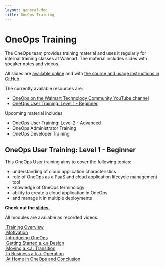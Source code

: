 ```yaml
---
layout: general-doc
title: OneOps Training
---
```


# OneOps Training

The OneOps team provides training material and uses it regularly for internal
training classes at Walmart. The material includes slides with speaker notes
and videos.

All slides are [available online](/oneops-training/) and with 
[the source and usage instructions in GitHub](http://github.com/oneops/oneops-training).

The currently available resources are:

* [OneOps on the Walmart Technology Community YouTube channel](https://www.youtube.com/playlist?list=PLjDnb0653uBDMBpTBoLVkVtGIDO-P8e3U) 
* [OneOps User Training: Level 1 - Beginner](#oneops-user-training-leve-1---beginner)

Upcoming material includes

* OneOps User Training: Level 2 - Advanced 
* OneOps Administrator Training
* OneOps Developer Training


## OneOps User Training: Level 1 - Beginner

This OneOps User training aims to cover the following topics:

- understanding of cloud application characteristics
- role of OneOps as a PaaS and cloud application lifecycle management tool
- knowledge of OneOps terminology
- ability to create a cloud application in OneOps
- and manage it in multiple deployments

__Check out the [slides.](/oneops-training/user-1-beginner.html)__

All modules are available as recorded videos:

<a href="https://youtu.be/W2ND3QMIzZ0" target="_blank"><i class="fa fa-video-camera"></i>&nbsp;Training Overview</a><br>
<a href="https://youtu.be/ct0lcoq5haQ" target="_blank"><i class="fa fa-video-camera"></i>&nbsp;Motivation</a><br>
<a href="https://youtu.be/u99Q0u8BTqw" target="_blank"><i class="fa fa-video-camera"></i>&nbsp;Introducing OneOps</a><br>
<a href="https://youtu.be/lTXpwa-yC8k" target="_blank"><i class="fa fa-video-camera"></i>&nbsp;Getting Started a.k.a Design</a><br>
<a href="https://youtu.be/7d4hBVSMZfY" target="_blank"><i class="fa fa-video-camera"></i>&nbsp;Moving a.k.a. Transition</a><br>
<a href="https://youtu.be/TpnFxUA1VxQ" target="_blank"><i class="fa fa-video-camera"></i>&nbsp;In Business a.k.a. Operation</a><br>
<a href="https://youtu.be/7bGN4Vxh0_E" target="_blank"><i class="fa fa-video-camera"></i>&nbsp;At Home in OneOps and Conclusion</a><br>


